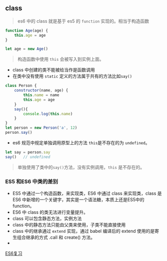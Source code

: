 ## class 
> es6 中的 class 就是基于 es5 的 `function` 实现的。相当于构造函数
``` js
function Age(age) {
    this.age = age
}

let age = new Age()
```
> 构造函数中使用 `this` 会被写入到实例上面。
* class 中创建的类不能被给当作是函数调用
* 在类中没有使用 `static` 定义的方法属于共有的方法比如`say()`
``` js
class Person {
    constructor(name, age) {
        this.name = name
        this.age = age
    }
    say(){
        console.log(this.name)
    }
}
let person = new Person('a', 12)
person.say()
```
* es6 规范中规定单独调用原型上的方法 `this`是不存在的为 `undefined`。
``` js
let say = person.say
say()   // undefined
```
> 单独使用了类中的`say()`方法，没有实例调用，`this` 是不存在的。


### ES5 和ES6 中类的差别
* ES5 中通过一个构造函数，来实现类，ES6 中通过 class 来实现类，class 是ES6 中新增的一个关键字，其实是一个语法糖，本质上还是ES5中的function。
* ES6 中 class 的类无法进行变量提升。
* class 可以包含静态方法，实例方法
* class 中的静态方法只能由父类来使用，子类不能直接使用
* class 中的继承通过 `extend` 实现，通过 babel 编译后的 extend 使用的是寄生组合继承的方式 .call 和 create() 方法。
* 



[ES6复习](https://juejin.cn/post/6844903726201700365#heading-0)



